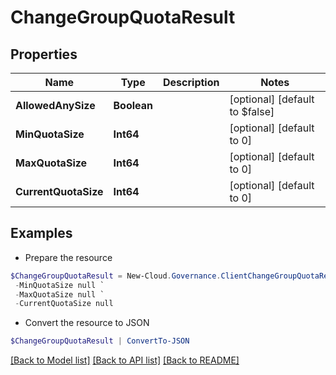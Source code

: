 # ChangeGroupQuotaResult
## Properties

Name | Type | Description | Notes
------------ | ------------- | ------------- | -------------
**AllowedAnySize** | **Boolean** |  | [optional] [default to $false]
**MinQuotaSize** | **Int64** |  | [optional] [default to 0]
**MaxQuotaSize** | **Int64** |  | [optional] [default to 0]
**CurrentQuotaSize** | **Int64** |  | [optional] [default to 0]

## Examples

- Prepare the resource
```powershell
$ChangeGroupQuotaResult = New-Cloud.Governance.ClientChangeGroupQuotaResult  -AllowedAnySize null `
 -MinQuotaSize null `
 -MaxQuotaSize null `
 -CurrentQuotaSize null
```

- Convert the resource to JSON
```powershell
$ChangeGroupQuotaResult | ConvertTo-JSON
```

[[Back to Model list]](../README.md#documentation-for-models) [[Back to API list]](../README.md#documentation-for-api-endpoints) [[Back to README]](../README.md)

